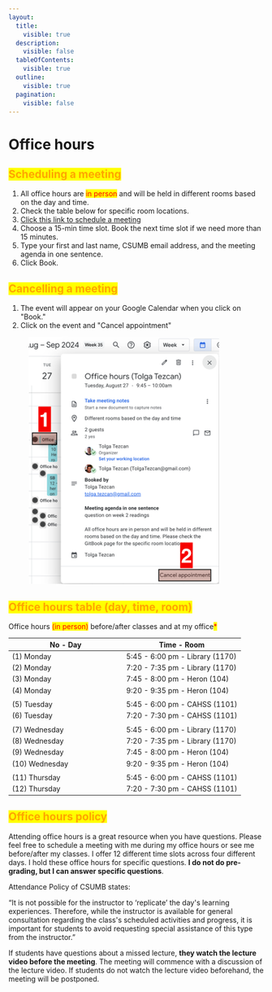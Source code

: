 ```yaml
---
layout:
  title:
    visible: true
  description:
    visible: false
  tableOfContents:
    visible: true
  outline:
    visible: true
  pagination:
    visible: false
---
```


# Office hours

## <mark style="color:orange;">**Scheduling a meeting**</mark>

1. All office hours are <mark style="color:red;">in person</mark> and will be held in different rooms based on the day and time.
2. Check the table below for specific room locations.
3. [Click this link to schedule a meeting](https://calendar.app.google/e3D97y6FSsQMgcmK8)
4. Choose a 15-min time slot. Book the next time slot if we need more than 15 minutes.
5. Type your first and last name, CSUMB email address, and the meeting agenda in one sentence.
6. Click Book.

## <mark style="color:orange;">**Cancelling a meeting**</mark>

1. The event will appear on your Google Calendar when you click on "Book."
2. Click on the event and "Cancel appointment"

<figure><img src="../../.gitbook/assets/image (82).png" alt="" width="375"><figcaption></figcaption></figure>

## <mark style="color:orange;">Office hours table (day, time, room)</mark>

Office hours <mark style="color:red;">(in person)</mark> before/after classes and at my office<mark style="color:red;">\*</mark>

<table data-full-width="false"><thead><tr><th width="211">No - Day</th><th>Time - Room</th></tr></thead><tbody><tr><td>  (1) Monday</td><td>5:45 - 6:00 pm - Library (1170)</td></tr><tr><td>  (2) Monday</td><td>7:20 - 7:35 pm - Library (1170)</td></tr><tr><td>  (3) Monday</td><td>7:45 - 8:00 pm - Heron (104)</td></tr><tr><td>  (4) Monday</td><td>9:20 - 9:35 pm - Heron (104)</td></tr><tr><td></td><td></td></tr><tr><td>  (5) Tuesday</td><td>5:45 - 6:00 pm - CAHSS (1101)</td></tr><tr><td>  (6) Tuesday</td><td>7:20 - 7:30 pm - CAHSS (1101)</td></tr><tr><td></td><td></td></tr><tr><td>  (7) Wednesday</td><td>5:45 - 6:00 pm - Library (1170)</td></tr><tr><td>  (8) Wednesday</td><td>7:20 - 7:35 pm - Library (1170)</td></tr><tr><td>  (9) Wednesday</td><td>7:45 - 8:00 pm - Heron (104)</td></tr><tr><td>  (10) Wednesday</td><td>9:20 - 9:35 pm - Heron (104)</td></tr><tr><td></td><td></td></tr><tr><td>  (11) Thursday</td><td>5:45 - 6:00 pm - CAHSS (1101)</td></tr><tr><td>  (12) Thursday</td><td>7:20 - 7:30 pm - CAHSS (1101)</td></tr></tbody></table>

## <mark style="color:orange;">Office hours policy</mark>

Attending office hours is a great resource when you have questions. Please feel free to schedule a meeting with me during my office hours or see me before/after my classes. I offer 12 different time slots across four different days. I hold these office hours for specific questions. **I do not do pre-grading, but I can answer specific questions**.

Attendance Policy of CSUMB states:

“It is not possible for the instructor to ‘replicate’ the day's learning experiences. Therefore, while the instructor is available for general consultation regarding the class's scheduled activities and progress, it is important for students to avoid requesting special assistance of this type from the instructor.”

If students have questions about a missed lecture, **they watch the lecture video before the meeting**. The meeting will commence with a discussion of the lecture video. If students do not watch the lecture video beforehand, the meeting will be postponed.
